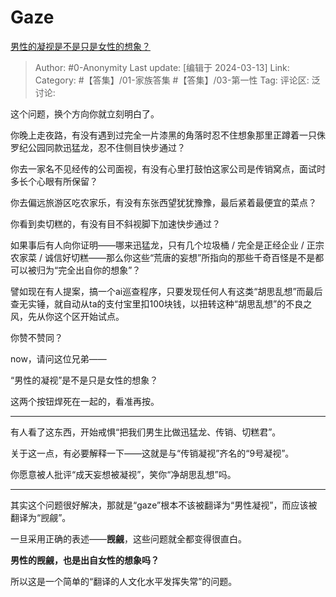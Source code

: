 # Gaze
[男性的凝视是不是只是女性的想象？](https://www.zhihu.com/question/641081823/answer/3428251809)

> Author: #0-Anonymity
> Last update: [编辑于 2024-03-13]
> Link:
> Category: #【答集】/01-家族答集 #【答集】/03-第一性 
> Tag: 
> 评论区:
> 泛讨论:

这个问题，换个方向你就立刻明白了。

你晚上走夜路，有没有遇到过完全一片漆黑的角落时忍不住想象那里正蹲着一只侏罗纪公园同款迅猛龙，忍不住侧目快步通过？

你去一家名不见经传的公司面视，有没有心里打鼓怕这家公司是传销窝点，面试时多长个心眼有所保留？

你去偏远旅游区吃农家乐，有没有东张西望犹犹豫豫，最后紧着最便宜的菜点？

你看到卖切糕的，有没有目不斜视脚下加速快步通过？

如果事后有人向你证明——哪来迅猛龙，只有几个垃圾桶 / 完全是正经企业 / 正宗农家菜 / 诚信好切糕——那么你这些“荒唐的妄想”所指向的那些千奇百怪是不是都可以被归为“完全出自你的想象”？

譬如现在有人提案，搞一个ai巡查程序，只要发现任何人有这类“胡思乱想”而最后查无实锤，就自动从ta的支付宝里扣100块钱，以扭转这种“胡思乱想”的不良之风，先从你这个区开始试点。

你赞不赞同？

  

now，请问这位兄弟——

“男性的凝视”是不是只是女性的想象？

  

这两个按钮焊死在一起的，看准再按。

---

有人看了这东西，开始戒惧“把我们男生比做迅猛龙、传销、切糕君”。

关于这一点，有必要解释一下——这就是与“传销凝视”齐名的“9号凝视”。

你愿意被人批评“成天妄想被凝视”，笑你“净胡思乱想”吗。

---

其实这个问题很好解决，那就是“gaze”根本不该被翻译为“男性凝视”，而应该被翻译为“觊觎”。

一旦采用正确的表述——**觊觎**，这些问题就全都变得很直白。

**男性的觊觎，也是出自女性的想象吗？**

所以这是一个简单的“翻译的人文化水平发挥失常”的问题。

